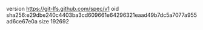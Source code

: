 version https://git-lfs.github.com/spec/v1
oid sha256:e29dbe240c4403ba3cd609661e64296321eaad49b7dc5a7077a955ad6ce67e0a
size 192692
